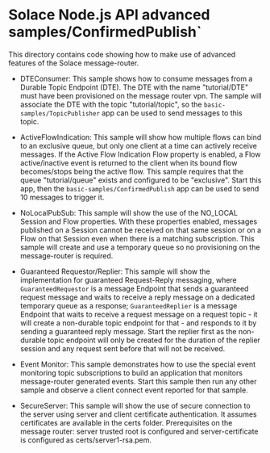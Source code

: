 # Solace Node.js API advanced samples/ConfirmedPublish`

This directory contains code showing how to make use of advanced features of the Solace message-router.

* DTEConsumer: This sample shows how to consume messages from a Durable Topic Endpoint (DTE). The DTE with the name "tutorial/DTE" must have been provisioned on the message router vpn. The sample will associate the DTE with the topic "tutorial/topic", so the `basic-samples/TopicPublisher` app can be used to send messages to this topic.

* ActiveFlowIndication: This sample will show how multiple flows can bind to an exclusive queue, but only one client at a time can actively receive messages. If the Active Flow Indication Flow property is enabled, a Flow active/inactive event is returned to the client when its bound flow becomes/stops being the active flow. This sample requires that the queue "tutorial/queue" exists and configured to be "exclusive". Start this app, then the `basic-samples/ConfirmedPublish` app can be used to send 10 messages to trigger it.

* NoLocalPubSub: This sample will show the use of the NO_LOCAL Session and Flow properties. With these properties enabled, messages published on a Session cannot be received on that same session or on a Flow on that Session even when there is a matching subscription. This sample will create and use a temporary queue so no provisioning on the message-router is required.

* Guaranteed Requestor/Replier: This sample will show the implementation for guaranteed Request-Reply messaging, where `GuaranteedRequestor` is a message Endpoint that sends a guaranteed request message and waits to receive a reply message on a dedicated temporary queue as a response; `GuaranteedReplier` is a message Endpoint that waits to receive a request message on a request topic - it will create a non-durable topic endpoint for that - and responds to it by sending a guaranteed reply message. Start the replier first as the non-durable topic endpoint will only be created for the duration of the replier session and any request sent before that will not be received.

* Event Monitor: This sample demonstrates how to use the special event monitoring topic subscriptions to build an application that monitors message-router generated events. Start this sample then run any other sample and observe a client connect event reported for that sample.

* SecureServer: This sample will show the use of secure connection to the server using server and client certificate authentication. It assumes certificates are available in the certs folder. Prerequisites on the message router: server trusted root is configured and server-certificate is configured as certs/server1-rsa.pem. 

